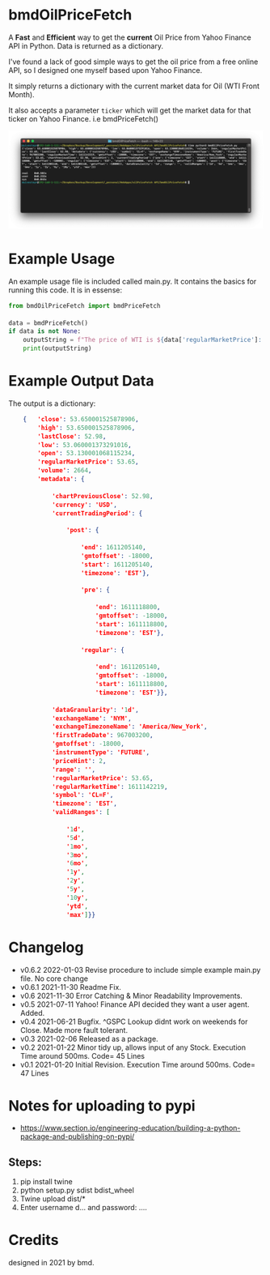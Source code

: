 # bmdOilPriceFetch

A **Fast** and **Efficient** way to get the **current** Oil Price from Yahoo Finance API in Python. Data is returned as a dictionary. 

I've found a lack of good simple ways to get the oil price from a free online API, so I designed one myself based upon Yahoo Finance. 

It simply returns a dictionary with the current market data for Oil (WTI Front Month).

It also accepts a parameter <code>ticker</code> which will get the market data for that ticker on Yahoo Finance. i.e bmdPriceFetch() 

![](https://github.com/duivesteyn/bmdOilPriceFetch/raw/main/screenshot.png)


# Example Usage
An example usage file is included called main.py. It contains the basics for running this code. It is in essense: 
```py
from bmdOilPriceFetch import bmdPriceFetch

data = bmdPriceFetch()
if data is not None:
    outputString = f"The price of WTI is ${data['regularMarketPrice']:.2f}"
    print(outputString)
```

# Example Output Data
The output is a dictionary:
```json
    {   'close': 53.650001525878906, 
        'high': 53.650001525878906, 
        'lastClose': 52.98, 
        'low': 53.060001373291016,
        'open': 53.130001068115234,
        'regularMarketPrice': 53.65,
        'volume': 2664,
        'metadata': {

            'chartPreviousClose': 52.98,
            'currency': 'USD',
            'currentTradingPeriod': {

                'post': {

                    'end': 1611205140,
                    'gmtoffset': -18000,
                    'start': 1611205140,
                    'timezone': 'EST'},

                    'pre': {

                        'end': 1611118800,
                        'gmtoffset': -18000,
                        'start': 1611118800,
                        'timezone': 'EST'},

                    'regular': {

                        'end': 1611205140,
                        'gmtoffset': -18000,
                        'start': 1611118800,
                        'timezone': 'EST'}},

            'dataGranularity': '1d',
            'exchangeName': 'NYM',
            'exchangeTimezoneName': 'America/New_York',
            'firstTradeDate': 967003200,
            'gmtoffset': -18000,
            'instrumentType': 'FUTURE',
            'priceHint': 2,
            'range': '',
            'regularMarketPrice': 53.65,
            'regularMarketTime': 1611142219,
            'symbol': 'CL=F',
            'timezone': 'EST',
            'validRanges': [

                '1d',
                '5d',
                '1mo',
                '3mo',
                '6mo',
                '1y',
                '2y',
                '5y',
                '10y',
                'ytd',
                'max']}}
```

# Changelog

* v0.6.2    2022-01-03  Revise procedure to include simple example main.py file. No core change
* v0.6.1    2021-11-30  Readme Fix.
* v0.6      2021-11-30  Error Catching & Minor Readability Improvements.
* v0.5      2021-07-11  Yahoo! Finance API decided they want a user agent. Added.
* v0.4      2021-06-21  Bugfix. ^GSPC Lookup didnt work on weekends for Close. Made more fault tolerant.
* v0.3      2021-02-06  Released as a package.
* v0.2      2021-01-22  Minor tidy up, allows input of any Stock. Execution Time around 500ms. Code= 45 Lines
* v0.1      2021-01-20  Initial Revision. Execution Time around 500ms. Code= 47 Lines

# Notes for uploading to pypi
* https://www.section.io/engineering-education/building-a-python-package-and-publishing-on-pypi/

## Steps:
1. pip install twine
2. python setup.py sdist bdist_wheel
3. Twine upload dist/*
4. Enter username d... and password: ....

# Credits

designed in 2021 by bmd.
